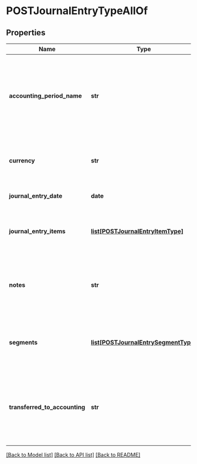 # POSTJournalEntryTypeAllOf

## Properties
Name | Type | Description | Notes
------------ | ------------- | ------------- | -------------
**accounting_period_name** | **str** | Name of the accounting period. The open-ended accounting period is named &#x60;Open-Ended&#x60;.  | 
**currency** | **str** | The type of currency used. Currency must be active.  | 
**journal_entry_date** | **date** | Date of the journal entry.  | 
**journal_entry_items** | [**list[POSTJournalEntryItemType]**](POSTJournalEntryItemType.md) | Key name that represents the list of journal entry items.  | 
**notes** | **str** | The number associated with the revenue event.  Character limit: 2,000  | [optional] 
**segments** | [**list[POSTJournalEntrySegmentType]**](POSTJournalEntrySegmentType.md) | List of segments that apply to the summary journal entry.  | [optional] 
**transferred_to_accounting** | **str** | Status shows whether the journal entry has been transferred to an accounting system.  | [optional] 

[[Back to Model list]](../README.md#documentation-for-models) [[Back to API list]](../README.md#documentation-for-api-endpoints) [[Back to README]](../README.md)


